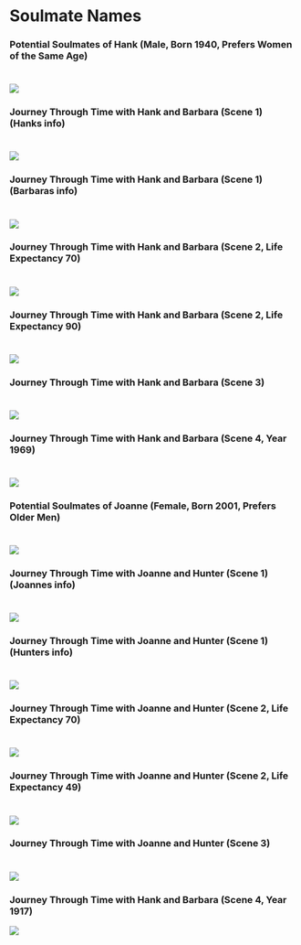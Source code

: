 # Soulmate Names
### Potential Soulmates of Hank (Male, Born 1940, Prefers Women of the Same Age)

![](https://github.com/hjjeongaa/3111H-project-t23/blob/master/Documentation/images/png/screenshots/soulmatename/soulmatename_1.png)
======
### Journey Through Time with Hank and Barbara (Scene 1) (Hanks info)

![](https://github.com/hjjeongaa/3111H-project-t23/blob/master/Documentation/images/png/screenshots/soulmatename/soulmatename_1_journey_1.png)
======
### Journey Through Time with Hank and Barbara (Scene 1) (Barbaras info)

![](https://github.com/hjjeongaa/3111H-project-t23/blob/master/Documentation/images/png/screenshots/soulmatename/soulmatename_1_journey_2.png)
======
### Journey Through Time with Hank and Barbara (Scene 2, Life Expectancy 70)

![](https://github.com/hjjeongaa/3111H-project-t23/blob/master/Documentation/images/png/screenshots/soulmatename/soulmatename_1_journey_3.png)
======
### Journey Through Time with Hank and Barbara (Scene 2, Life Expectancy 90)

![](https://github.com/hjjeongaa/3111H-project-t23/blob/master/Documentation/images/png/screenshots/soulmatename/soulmatename_1_journey_4.png)
======
### Journey Through Time with Hank and Barbara (Scene 3)

![](https://github.com/hjjeongaa/3111H-project-t23/blob/master/Documentation/images/png/screenshots/soulmatename/soulmatename_1_journey_5.png)
======
### Journey Through Time with Hank and Barbara (Scene 4, Year 1969)

![](https://github.com/hjjeongaa/3111H-project-t23/blob/master/Documentation/images/png/screenshots/soulmatename/soulmatename_1_journey_6.png)
======
### Potential Soulmates of Joanne (Female, Born 2001, Prefers Older Men)

![](https://github.com/hjjeongaa/3111H-project-t23/blob/master/Documentation/images/png/screenshots/soulmatename/soulmatename_2.png)
======
### Journey Through Time with Joanne and Hunter (Scene 1) (Joannes info)

![](https://github.com/hjjeongaa/3111H-project-t23/blob/master/Documentation/images/png/screenshots/soulmatename/soulmatename_2_journey_1.png)
======
### Journey Through Time with Joanne and Hunter (Scene 1) (Hunters info)

![](https://github.com/hjjeongaa/3111H-project-t23/blob/master/Documentation/images/png/screenshots/soulmatename/soulmatename_2_journey_2.png)
======
### Journey Through Time with Joanne and Hunter (Scene 2, Life Expectancy 70)

![](https://github.com/hjjeongaa/3111H-project-t23/blob/master/Documentation/images/png/screenshots/soulmatename/soulmatename_2_journey_3.png)
======
### Journey Through Time with Joanne and Hunter (Scene 2, Life Expectancy 49)

![](https://github.com/hjjeongaa/3111H-project-t23/blob/master/Documentation/images/png/screenshots/soulmatename/soulmatename_2_journey_4.png)
======
### Journey Through Time with Joanne and Hunter (Scene 3)

![](https://github.com/hjjeongaa/3111H-project-t23/blob/master/Documentation/images/png/screenshots/soulmatename/soulmatename_2_journey_5.png)
======
### Journey Through Time with Hank and Barbara (Scene 4, Year 1917)

![](https://github.com/hjjeongaa/3111H-project-t23/blob/master/Documentation/images/png/screenshots/soulmatename/soulmatename_2_journey_6.png)
